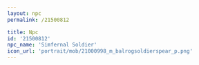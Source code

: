 ```yaml
---
layout: npc
permalink: /21500812

title: Npc
id: '21500812'
npc_name: 'Simfernal Soldier'
icon_url: 'portrait/mob/21000998_m_balrogsoldierspear_p.png'
---
```

